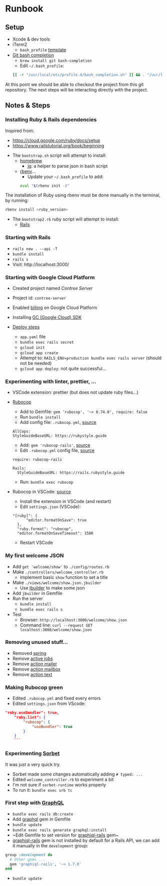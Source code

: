 # Runbook

## Setup

- Xcode & dev tools
- iTerm2
  - `bash_profile` [template](https://raw.githubusercontent.com/cbrdev28/rb-contree-server/master/docs/bash-profile-template.txt)
- [Git bash completion](https://github.com/bobthecow/git-flow-completion/wiki/Install-Bash-git-completion)
  - `brew install git bash-completion`
  - Edit `~/.bash_profile`:
  ```bash
  [[ -r "/usr/local/etc/profile.d/bash_completion.sh" ]] && . "/usr/local/etc/profile.d/bash_completion.sh"
  ```

At this point we should be able to checkout the project from this git repository.
The next steps will be interacting directly with the project.

## Notes & Steps

### Installing Ruby & Rails dependencies

Inspired from:

- https://cloud.google.com/ruby/docs/setup
- https://www.railstutorial.org/book/beginning

* The `bootstrap.sh` script will attempt to install:
  - [homebrew](https://brew.sh)
    - [jq](https://stedolan.github.io/jq/): a helper to parse json in bash script
  - [rbenv](https://github.com/rbenv/rbenv#installation)...
    - Update your `~/.bash_profile` to add:
    ```bash
    eval "$(rbenv init -)"
    ```

The installation of Ruby using rbenv must be done manually in the terminal, by running:

```bash
rbenv install <ruby_version>
```

- The `bootstrap2.rb` ruby script will attempt to install:
  - [Rails](https://guides.rubyonrails.org/getting_started.html)

### Starting with Rails

- `rails new . --api -T`
- `bundle install`
- `rails s`
- Visit: http://localhost:3000/

### Starting with Google Cloud Platform

- Created project named _Contree Server_
- Project id: `contree-server`
- Enabled [billing](https://console.cloud.google.com/project/_/settings?_ga=2.219190108.-471678104.1567293403) on Google Cloud Platform
- Installing [GC (Google Cloud) SDK](https://cloud.google.com/sdk/docs/)
- [Deploy steps](https://cloud.google.com/ruby/rails/appengine#deploy-to-app-engine)

  - `app.yaml` file
  - `bundle exec rails secret`
  - `gcloud init`
  - `gcloud app create`
  - Attempt to: `RAILS_ENV=production bundle exec rails server` (should not be needed)
  - `gcloud app deploy`: not quite successful...

### Experimenting with linter, prettier, ...

- VSCode extension: prettier (but does not update ruby files...)
- [Rubocop](https://rubocop.readthedocs.io/en/latest/installation/)

  - Add to Gemfile: `gem 'rubocop', '~> 0.74.0', require: false`
  - Run `bundle install`
  - Add config file: `.rubocop.yml`, [source](https://rubocop.readthedocs.io/en/latest/configuration/#setting-the-style-guide-url)

  ```
  AllCops:
  StyleGuideBaseURL: https://rubystyle.guide
  ```

  - Add: `gem 'rubocop-rails'`, [source](https://rubygems.org/gems/rubocop-rails_config)
  - Edit `.rubocop.yml` config file, [source](https://github.com/rubocop-hq/rubocop-rails)

  ```
  require: rubocop-rails

  Rails:
    StyleGuideBaseURL: https://rails.rubystyle.guide
  ```

  - Run: `bundle exec rubocop`

- Rubocop in VSCode: [source](https://github.com/rubyide/vscode-ruby/blob/master/docs/legacy.md)
  - Install the extension in VSCode (and restart)
  - Edit `settings.json` (VSCode):
  ```
  "[ruby]": {
        "editor.formatOnSave": true
    },
    "ruby.format": "rubocop",
    "editor.formatOnSaveTimeout": 1500
  ```
  - Restart VSCode

### My first welcome JSON

- Add `get 'welcome/show'` to `./config/routes.rb`
- Make `./controllers/welcome_controller.rb`
  - Implement basic `show` function to set a title
- Make `./views/welcome/show.json.jbuilder`
  - Use [jbuilder](https://github.com/rails/jbuilder) to make some json
- Add `jbuilder` in Gemfile
- Run the server
  - `bundle install`
  - `bundle exec rails s`
- Test
  - Browser: `http://localhost:3000/welcome/show.json`
  - Command line: `curl --request GET localhost:3000/welcome/show.json`

### Removing unused stuff...

- Removed [spring](https://github.com/rails/spring)
- Remove [active jobs](https://edgeguides.rubyonrails.org/active_job_basics.html)
- Remove [action mailer](https://guides.rubyonrails.org/action_mailer_basics.html)
- Remove [action mailbox](https://guides.rubyonrails.org/action_mailbox_basics.html)
- Remove [action text](https://edgeguides.rubyonrails.org/action_text_overview.html)

### Making Rubocop green

- Edited `.rubocop.yml` and fixed every errors
- Edited `settings.json` from VScode:

````json
"ruby.useBundler": true,
    "ruby.lint": {
        "rubocop": {
            "useBundler": true
        }
    }
    ```
````

### Experimenting [Sorbet](https://sorbet.org/docs/adopting)

It was just a very quick try.

- Sorbet made some changes automatically adding `# typed: ...`
- Edited `welcome_controller.rb` to experiment a bit
- I'm not sure if `sorbet-runtime` works properly
- To run it: `bundle exec srb tc`

### First step with [GraphQL](https://www.howtographql.com/graphql-ruby/1-getting-started/)

- `bundle exec rails db:create`
- Add [graphql](https://rubygems.org/gems/graphql) gem in Gemfile
- `bundle update`
- `bundle exec rails generate graphql:install`
- ~Edit Gemfile to set version for [graphiql-rails](https://rubygems.org/gems/graphiql-rails) gem~
- [graphiql-rails](https://rubygems.org/gems/graphiql-rails) gem is not installed by default for a Rails API, we can add it manually in the `development` group:

```ruby
group :development do
  # Other gems ...
  gem 'graphiql-rails', '~> 1.7.0'
end
```

- `bundle update`
